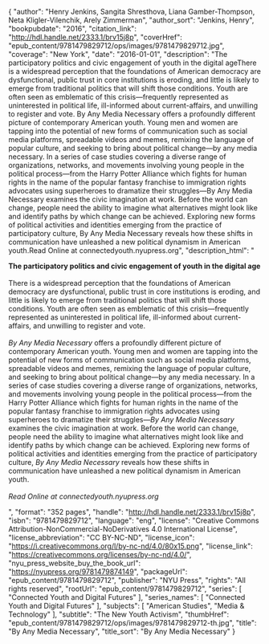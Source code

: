 {
  "author": "Henry Jenkins, Sangita Shresthova, Liana Gamber-Thompson, Neta Kligler-Vilenchik, Arely Zimmerman",
  "author_sort": "Jenkins, Henry",
  "bookpubdate": "2016",
  "citation_link": "http://hdl.handle.net/2333.1/brv15j8p",
  "coverHref": "epub_content/9781479829712/ops/images/9781479829712.jpg",
  "coverage": "New York",
  "date": "2016-01-01",
  "description": "The participatory politics and civic engagement of youth in the digital ageThere is a widespread perception that the foundations of American democracy are dysfunctional, public trust in core institutions is eroding, and little is likely to emerge from traditional politics that will shift those conditions. Youth are often seen as emblematic of this crisis—frequently represented as uninterested in political life, ill-informed about current-affairs, and unwilling to register and vote. By Any Media Necessary offers a profoundly different picture of contemporary American youth.  Young men and women are tapping into the potential of new forms of communication such as social media platforms, spreadable videos and memes, remixing the language of popular culture, and seeking to bring about political change—by any media necessary. In a series of case studies covering a diverse range of organizations, networks, and movements involving young people in the political process—from the Harry Potter Alliance which fights for human rights in the name of the popular fantasy franchise to immigration rights advocates using superheroes to dramatize their struggles—By Any Media Necessary examines the civic imagination at work. Before the world can change, people need the ability to imagine what alternatives might look like and identify paths by which change can be achieved. Exploring new forms of political activities and identities emerging from the practice of participatory culture, By Any Media Necessary reveals how these shifts in communication have unleashed a new political dynamism in American youth.Read Online at connectedyouth.nyupress.org",
  "description_html": "<p><b>The participatory politics and civic engagement of youth in the digital age</b><br><br>There is a widespread perception that the foundations of American democracy are dysfunctional, public trust in core institutions is eroding, and little is likely to emerge from traditional politics that will shift those conditions. Youth are often seen as emblematic of this crisis—frequently represented as uninterested in political life, ill-informed about current-affairs, and unwilling to register and vote. <br><br><i>By Any Media Necessary </i>offers a profoundly different picture of contemporary American youth.  Young men and women are tapping into the potential of new forms of communication such as social media platforms, spreadable videos and memes, remixing the language of popular culture, and seeking to bring about political change—by any media necessary. In a series of case studies covering a diverse range of organizations, networks, and movements involving young people in the political process—from the Harry Potter Alliance which fights for human rights in the name of the popular fantasy franchise to immigration rights advocates using superheroes to dramatize their struggles—<i>By Any Media Necessary</i> examines the civic imagination at work. Before the world can change, people need the ability to imagine what alternatives might look like and identify paths by which change can be achieved. Exploring new forms of political activities and identities emerging from the practice of participatory culture, <i>By Any Media Necessary</i> reveals how these shifts in communication have unleashed a new political dynamism in American youth.<br><i><br>Read Online at connectedyouth.nyupress.org</i></p>",
  "format": "352 pages",
  "handle": "http://hdl.handle.net/2333.1/brv15j8p",
  "isbn": "9781479829712",
  "language": "eng",
  "license": "Creative Commons Attribution-NonCommercial-NoDerivatives 4.0 International License",
  "license_abbreviation": "CC BY-NC-ND",
  "license_icon": "https://i.creativecommons.org/l/by-nc-nd/4.0/80x15.png",
  "license_link": "https://creativecommons.org/licenses/by-nc-nd/4.0/",
  "nyu_press_website_buy_the_book_url": "https://nyupress.org/9781479874149",
  "packageUrl": "epub_content/9781479829712",
  "publisher": "NYU Press",
  "rights": "All rights reserved",
  "rootUrl": "epub_content/9781479829712",
  "series": [
    "Connected Youth and Digital Futures"
  ],
  "series_names": [
    "Connected Youth and Digital Futures"
  ],
  "subjects": [
    "American Studies",
    "Media & Technology"
  ],
  "subtitle": "The New Youth Activism",
  "thumbHref": "epub_content/9781479829712/ops/images/9781479829712-th.jpg",
  "title": "By Any Media Necessary",
  "title_sort": "By Any Media Necessary"
}
